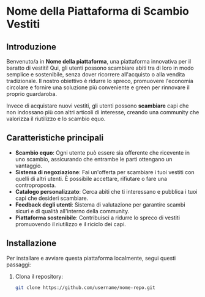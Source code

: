 # **Nome della Piattaforma di Scambio Vestiti**

## **Introduzione**

Benvenuto/a in **Nome della piattaforma**, una piattaforma innovativa per il baratto di vestiti! Qui, gli utenti possono scambiare abiti tra di loro in modo semplice e sostenibile, senza dover ricorrere all'acquisto o alla vendita tradizionale. Il nostro obiettivo è ridurre lo spreco, promuovere l'economia circolare e fornire una soluzione più conveniente e green per rinnovare il proprio guardaroba.

Invece di acquistare nuovi vestiti, gli utenti possono **scambiare** capi che non indossano più con altri articoli di interesse, creando una community che valorizza il riutilizzo e lo scambio equo.

## **Caratteristiche principali**

- **Scambio equo**: Ogni utente può essere sia offerente che ricevente in uno scambio, assicurando che entrambe le parti ottengano un vantaggio.
- **Sistema di negoziazione**: Fai un'offerta per scambiare i tuoi vestiti con quelli di altri utenti. È possibile accettare, rifiutare o fare una controproposta.
- **Catalogo personalizzato**: Cerca abiti che ti interessano e pubblica i tuoi capi che desideri scambiare.
- **Feedback degli utenti**: Sistema di valutazione per garantire scambi sicuri e di qualità all'interno della community.
- **Piattaforma sostenibile**: Contribuisci a ridurre lo spreco di vestiti promuovendo il riutilizzo e il riciclo dei capi.

## **Installazione**

Per installare e avviare questa piattaforma localmente, segui questi passaggi:

1. Clona il repository:
   ```bash
   git clone https://github.com/username/nome-repo.git
